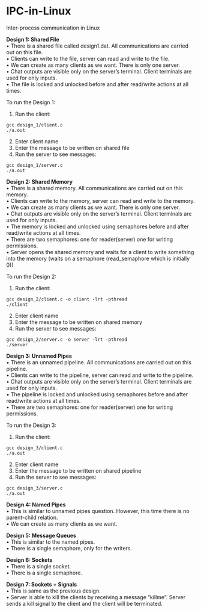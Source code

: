 # IPC-in-Linux
Inter-process communication in Linux

**Design 1: Shared File**
<br>
• There is a shared file called design1.dat. All communications are carried out on this file.
<br>
• Clients can write to the file, server can read and write to the file.
<br>
• We can create as many clients as we want. There is only one server.
<br>
• Chat outputs are visible only on the server’s terminal. Client terminals are used for only inputs.
<br>
• The file is locked and unlocked before and after read/write actions at all times.

To run the Design 1:
1) Run the client:
```
gcc design_1/client.c
./a.out
```
2) Enter client name
3) Enter the message to be written on shared file
4) Run the server to see messages:
```
gcc design_1/server.c
./a.out
```

**Design 2: Shared Memory**
<br>
• There is a shared memory. All communications are carried out on this memory.
<br>
• Clients can write to the memory, server can read and write to the memory.
<br>
• We can create as many clients as we want. There is only one server.
<br>
• Chat outputs are visible only on the server’s terminal. Client terminals are used for only inputs.
<br>
• The memory is locked and unlocked using semaphores before and after read/write actions at all times.
<br>
• There are two semaphores: one for reader(server) one for writing permissions.
<br>
• Server opens the shared memory and waits for a client to write something into the memory (waits on a semaphore (read_semaphore which is initially 0))
<br>

To run the Design 2:
1) Run the client:
```
gcc design_2/client.c -o client -lrt -pthread
./client
```
2) Enter client name
3) Enter the message to be written on shared memory
4) Run the server to see messages:
```
gcc design_2/server.c -o server -lrt -pthread
./server
```

**Design 3: Unnamed Pipes**
<br>
• There is an unnamed pipeline. All communications are carried out on this pipeline.
<br>
• Clients can write to the pipeline, server can read and write to the pipeline.
<br>
• Chat outputs are visible only on the server’s terminal. Client terminals are used for only inputs.
<br>
• The pipeline is locked and unlocked using semaphores before and after read/write actions at all times.
<br>
• There are two semaphores: one for reader(server) one for writing permissions.
<br>

To run the Design 3:
1) Run the client:
```
gcc design_3/client.c
./a.out
```
2) Enter client name
3) Enter the message to be written on shared pipeline
4) Run the server to see messages:
```
gcc design_3/server.c
./a.out
```

**Design 4: Named Pipes**
<br>
• This is similar to unnamed pipes question. However, this time there is no parent-child relation. 
<br>
• We can create as many clients as we want.
<br>

**Design 5: Message Queues**
<br>
• This is similar to the named pipes.
<br>
• There is a single semaphore, only for the writers.
<br>

**Design 6: Sockets**
<br>
• There is a single socket.
<br>
• There is a single semaphore.
<br>

**Design 7: Sockets + Signals**
<br>
• This is same as the previous design.
<br>
• Server is able to kill the clients by receiving a message “killme”. Server sends a kill signal to the client and the client will be terminated.
<br>
